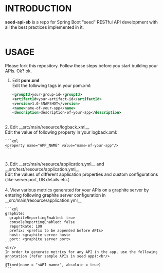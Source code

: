 # INTRODUCTION
__seed-api-sb__ is a repo for Spring Boot "seed" RESTful API development with all the best practices implemented in it.
<br/>
<br/>
# USAGE
Please fork this repository.
Follow these steps before you start building your APIs. Ok? ok.

1. Edit __pom.xml__<br/>
Edit the following tags in your pom.xml: <br/>

	```xml
	<groupId>your-group-id</groupId>
	<artifactId>your-artifact-id</artifactId>
	<version>1.0-SNAPSHOT</version>
	<name>name-of-your-app</name>
	<description>description-of-your-app</description>
	```
<br/>
2. Edit __src/main/resource/logback.xml__<br/>
Edit the value of following property in your logback.xml: <br/>
    
    ```xml
    <property name="APP_NAME" value="name-of-your-app"/>
    ```
<br/>
3. Edit __src/main/resource/application.yml__ and __src/test/resource/application.yml__<br/>
Edit the values of different application properties and custom configurations (like server.port, DB details etc.) <br/>
<br/>
4. View various metrics generated for your APIs on a graphite server by entering following graphite server configuration in __src/main/resource/application.yml__<br/>

    ```xml
	graphite:
      graphiteReportingEnabled: true
      consoleReportingEnabled: false
      reportRate: 100
      prefix: <prefix to be appended before APIs>
      host: <graphite server host>
      port: <graphite server port>
	```
	<br/>
	In order to generate metrics for any API in the app, use the following annotation (refer sample APIs in seed app):<br/>
	```
	@Timed(name = "<API name>", absolute = true)
	```